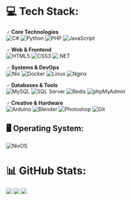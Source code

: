 # 💻 Tech Stack:

**♂️ Core Technologies**  
![C#](https://img.shields.io/badge/C%23-239120?style=for-the-badge&logo=csharp&logoColor=white) ![Python](https://img.shields.io/badge/Python-3776AB?style=for-the-badge&logo=python&logoColor=white) ![PHP](https://img.shields.io/badge/PHP-777BB4?style=for-the-badge&logo=php&logoColor=white) ![JavaScript](https://img.shields.io/badge/JavaScript-F7DF1E?style=for-the-badge&logo=javascript&logoColor=black)

**♂️ Web & Frontend**  
![HTML5](https://img.shields.io/badge/HTML5-E34F26?style=for-the-badge&logo=html5&logoColor=white) ![CSS3](https://img.shields.io/badge/CSS3-1572B6?style=for-the-badge&logo=css3&logoColor=white) ![.NET](https://img.shields.io/badge/.NET-512BD4?style=for-the-badge&logo=dotnet&logoColor=white)

**♂️ Systems & DevOps**  
![Nix](https://img.shields.io/badge/Nix-5277C3?style=for-the-badge&logo=nixos&logoColor=white) ![Docker](https://img.shields.io/badge/Docker-2496ED?style=for-the-badge&logo=docker&logoColor=white) ![Linux](https://img.shields.io/badge/Linux-FCC624?style=for-the-badge&logo=linux&logoColor=black) ![Nginx](https://img.shields.io/badge/Nginx-009639?style=for-the-badge&logo=nginx&logoColor=white)

**♂️ Databases & Tools**  
![MySQL](https://img.shields.io/badge/MySQL-4479A1?style=for-the-badge&logo=mysql&logoColor=white) ![SQL Server](https://img.shields.io/badge/SQL%20Server-CC2927?style=for-the-badge&logo=microsoftsqlserver&logoColor=white) ![Redis](https://img.shields.io/badge/Redis-DC382D?style=for-the-badge&logo=redis&logoColor=white) ![phpMyAdmin](https://img.shields.io/badge/phpMyAdmin-6C78AF?style=for-the-badge&logo=phpmyadmin&logoColor=white)

**♂️ Creative & Hardware**  
![Arduino](https://img.shields.io/badge/Arduino-00979D?style=for-the-badge&logo=arduino&logoColor=white) ![Blender](https://img.shields.io/badge/Blender-F5792A?style=for-the-badge&logo=blender&logoColor=white) ![Photoshop](https://img.shields.io/badge/Photoshop-31A8FF?style=for-the-badge&logo=adobephotoshop&logoColor=white) ![Git](https://img.shields.io/badge/Git-F05033?style=for-the-badge&logo=git&logoColor=white)

## 🖥️ Operating System:
![NixOS](https://img.shields.io/badge/NixOS-5277C3?style=for-the-badge&logo=nixos&logoColor=white)

# 📊 GitHub Stats:
![](https://github-readme-stats.vercel.app/api?username=Vykusi17&theme=dark&hide_border=false&include_all_commits=false&count_private=false)
![](https://nirzak-streak-stats.vercel.app/?user=Vykusi17&theme=dark&hide_border=false)
![](https://github-readme-stats.vercel.app/api/top-langs/?username=Vykusi17&theme=dark&hide_border=false&include_all_commits=false&count_private=false&layout=compact)

